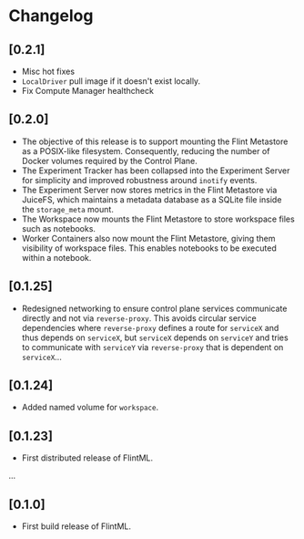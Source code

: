 # Changelog

## [0.2.1]
- Misc hot fixes
- `LocalDriver` pull image if it doesn't exist locally.
- Fix Compute Manager healthcheck

## [0.2.0]
- The objective of this release is to support mounting the Flint Metastore as a POSIX-like filesystem. Consequently, reducing the number of Docker volumes required by the Control Plane.
- The Experiment Tracker has been collapsed into the Experiment Server for simplicity and improved robustness around `inotify` events.
- The Experiment Server now stores metrics in the Flint Metastore via JuiceFS, which maintains a metadata database as a SQLite file inside the `storage_meta` mount.
- The Workspace now mounts the Flint Metastore to store workspace files such as notebooks. 
- Worker Containers also now mount the Flint Metastore, giving them visibility of workspace files. This enables notebooks to be executed within a notebook.

## [0.1.25]
- Redesigned networking to ensure control plane services communicate directly and not via `reverse-proxy`. This avoids circular service dependencies where `reverse-proxy` defines a route for `serviceX` and thus depends on `serviceX`, but `serviceX` depends on `serviceY` and tries to communicate with `serviceY` via `reverse-proxy` that is dependent on `serviceX`...

## [0.1.24]
- Added named volume for `workspace`.

## [0.1.23]
- First distributed release of FlintML. 

...

## [0.1.0]
- First build release of FlintML.
